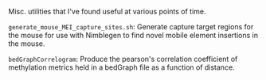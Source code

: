 Misc. utilities that I've found useful at various points of time.

`generate_mouse_MEI_capture_sites.sh`: Generate capture target regions for the mouse for use with Nimblegen to find novel mobile element insertions in the mouse.

`bedGraphCorrelogram`: Produce the pearson's correlation coefficient of methylation metrics held in a bedGraph file as a function of distance.
